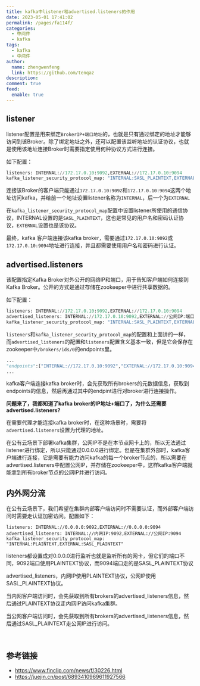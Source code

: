 ```yaml
---
title: kafka中listener和advertised.listeners的作用
date: 2023-05-01 17:41:02
permalink: /pages/fa114f/
categories:
  - 中间件
  - kafka
tags:
  - kafka
  - 中间件
author: 
  name: zhengwenfeng
  link: https://github.com/tenqaz
description: 
comment: true
feed: 
  enable: true
---
```


## listener

listener配置是用来绑定`BrokerIP+端口地址`​的，也就是只有通过绑定的地址才能够访问到该Broker。除了绑定地址之外，还可以配置该监听地址的认证协议，也就是使用该地址连接Broker时需要指定使用何种协议方式进行连接。

如下配置：

```python
listeners: INTERNAL://172.17.0.10:9092,EXTERNAL://172.17.0.10:9094
kafka_listener_security_protocol_map: "INTERNAL:SASL_PLAINTEXT,EXTERNAL:SASL_PLAINTEXT"
```

连接该Broker的客户端只能通过`172.17.0.10:9092`​和`172.17.0.10:9094`​这两个地址访问kafka，并给前一个地址设置listener名称为`INTERNAL`​，后一个为`EXTERNAL`​

在`kafka_listener_security_protocol_map`​配置中设置listener所使用的通信协议，INTERNAL设置的是`SASL_PLAINTEXT`​，这也是常见的用户名和密码认证协议，`EXTERNAL`​设置也是该协议。

最终，kafka 客户端连接该kafka broker，需要通过`172.17.0.10:9092`​或`172.17.0.10:9094`​地址进行连接，并且都需要使用用户名和密码进行认证。

## advertised.listeners

该配置指定Kafka Broker对外公开的网络IP和端口，用于告知客户端如何连接到Kafka Broker。公开的方式是通过存储在zookeeper中进行共享数据的。

如下配置：

```python
listeners: INTERNAL://172.17.0.10:9092,EXTERNAL://172.17.0.10:9094
advertised_listeners: INTERNAL://172.17.0.10:9092,EXTERNAL://公网IP:端口
kafka_listener_security_protocol_map: "INTERNAL:SASL_PLAINTEXT,EXTERNAL:SASL_PLAINTEXT"
```

​`listeners`​和`kafka_listener_security_protocol_map`​的配置和上面讲的一样，而`advertised_listeners`​的配置和`listeners`​配置含义基本一致，但是它会保存在zookeeper中`/brokers/ids/0`​的endpoints里。

```python
...
"endpoints":["INTERNAL://172.17.0.10:9092","EXTERNAL://172.17.0.10:9094"]
...
```

kafka客户端连接kafka broker时，会先获取所有brokers的元数据信息，获取到endpoints的信息，然后再通过其中的endpint进行对broker进行连接操作。

**问题来了，我都知道了kafka broker的IP地址+端口了，为什么还需要advertised.listeners?**

在需要代理才能连接kafka broker时，在这种场景时，需要将`advertised.listeners`​设置为代理的地址。

在公有云场景下部署kafka集群，公网IP不是在本节点网卡上的，所以无法通过listener进行绑定，所以只能通过0.0.0.0进行绑定。但是在集群外部时，kafka客户端进行连接，它是需要有能力访问kafka的每一个broker节点的，所以需要在advertised.listeners中配置公网IP，并存储在zookeeper中，这样kafka客户端就能拿到所有broker节点的公网IP并进行访问。

## 内外网分流

在公有云场景下，我们希望在集群内部客户端访问时不需要认证，而外部客户端访问时需要走认证加密访问。配置如下：

```shell
listeners: INTERNAL://0.0.0.0:9092,EXTERNAL://0.0.0.0:9094
advertised_listeners: INTERNAL://内网IP:9092,EXTERNAL://公网IP:9094
kafka_listener_security_protocol_map: "INTERNAL:PLAINTEXT,EXTERNAL:SASL_PLAINTEXT"
```

listeners都设置成对0.0.0.0进行监听也就是监听所有的网卡，但它们的端口不同，9092端口使用PLAINTEXT协议，而9094端口走的是SASL_PLAINTEXT协议

advertised_listeners，内网IP使用PLAINTEXT协议，公网IP使用SASL_PLAINTEXT协议。

当内网客户端访问时，会先获取到所有brokers的advertised_listeners信息，然后通过PLAINTEXT协议走内网IP访问kafka集群。

当公网客户端访问时，会先获取到所有brokers的advertised_listeners信息，然后通过SASL_PLAINTEXT走公网IP进行访问。

‍
## 参考链接

* https://www.finclip.com/news/f/30226.html
* https://juejin.cn/post/6893410969611927566